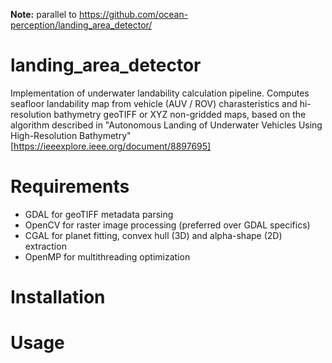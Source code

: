 **Note:** parallel to https://github.com/ocean-perception/landing_area_detector/

# landing_area_detector
Implementation of underwater landability calculation pipeline. Computes seafloor landability map from vehicle (AUV / ROV) charasteristics and hi-resolution bathymetry geoTIFF or XYZ non-gridded maps, based on the algorithm described in "Autonomous Landing of Underwater Vehicles Using High-Resolution Bathymetry" [https://ieeexplore.ieee.org/document/8897695]

# Requirements
* GDAL for geoTIFF metadata parsing
* OpenCV for raster image processing (preferred over GDAL specifics)
* CGAL for planet fitting, convex hull (3D) and alpha-shape (2D) extraction
* OpenMP for multithreading optimization

# Installation

# Usage


